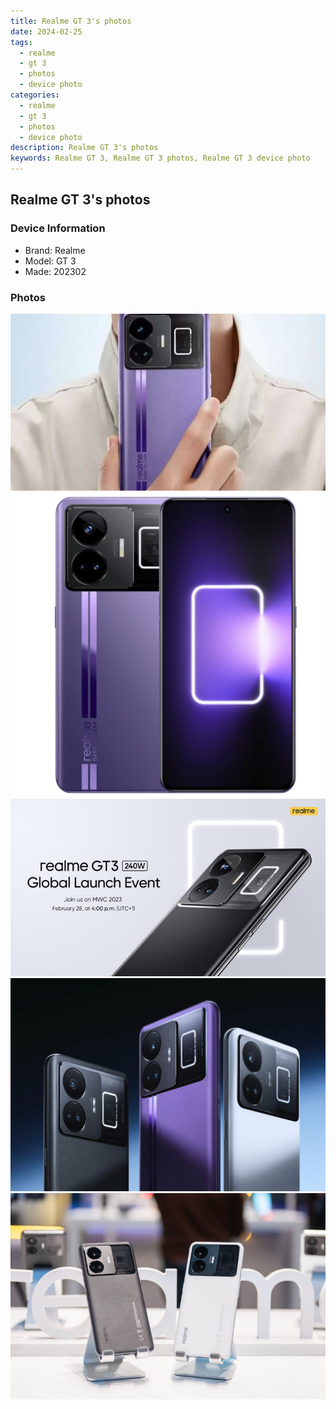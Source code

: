 ```yaml
---
title: Realme GT 3's photos
date: 2024-02-25
tags: 
  - realme
  - gt 3
  - photos
  - device photo
categories: 
  - realme
  - gt 3
  - photos
  - device photo
description: Realme GT 3's photos
keywords: Realme GT 3, Realme GT 3 photos, Realme GT 3 device photo
---
```


## Realme GT 3's photos

### Device Information

- Brand: Realme
- Model: GT 3
- Made: 202302

### Photos

![/images/best-assets/devices/realme/realme-gt-3/1.jpg](/images/best-assets/devices/realme/realme-gt-3/1.jpg)
![/images/best-assets/devices/realme/realme-gt-3/2.jpg](/images/best-assets/devices/realme/realme-gt-3/2.jpg)
![/images/best-assets/devices/realme/realme-gt-3/3.jpg](/images/best-assets/devices/realme/realme-gt-3/3.jpg)
![/images/best-assets/devices/realme/realme-gt-3/4.jpg](/images/best-assets/devices/realme/realme-gt-3/4.jpg)
![/images/best-assets/devices/realme/realme-gt-3/5.jpg](/images/best-assets/devices/realme/realme-gt-3/5.jpg)
